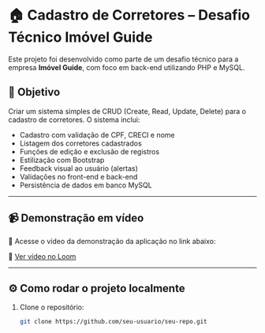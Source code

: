 # 🏠 Cadastro de Corretores – Desafio Técnico Imóvel Guide

Este projeto foi desenvolvido como parte de um desafio técnico para a empresa **Imóvel Guide**, com foco em back-end utilizando PHP e MySQL.

## 🎯 Objetivo

Criar um sistema simples de CRUD (Create, Read, Update, Delete) para o cadastro de corretores. O sistema inclui:

- Cadastro com validação de CPF, CRECI e nome
- Listagem dos corretores cadastrados
- Funções de edição e exclusão de registros
- Estilização com Bootstrap
- Feedback visual ao usuário (alertas)
- Validações no front-end e back-end
- Persistência de dados em banco MySQL

---

## 📹 Demonstração em vídeo

🎥 Acesse o vídeo da demonstração da aplicação no link abaixo:

🔗 [Ver vídeo no Loom](https://www.loom.com/share/810ffa1dbeb04008bb46642039ed3841?sid=3bd69037-78ef-4179-b974-4f66d40e44d6)

---

## ⚙️ Como rodar o projeto localmente

1. Clone o repositório:
   ```bash
   git clone https://github.com/seu-usuario/seu-repo.git


